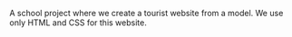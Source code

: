 A school project where we create a tourist website from a model.
We use only HTML and CSS for this website.
